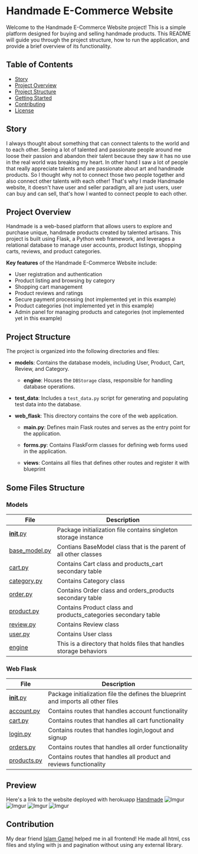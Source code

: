 # Handmade E-Commerce Website

Welcome to the Handmade E-Commerce Website project! This is a simple platform designed for buying and selling handmade
products. This README will guide you through the project structure, how to run the application, and provide a brief
overview of its functionality.

## Table of Contents

- [Story](#Story)
- [Project Overview](#project-overview)
- [Project Structure](#project-structure)
- [Getting Started](#getting-started)
- [Contributing](#contributing)
- [License](#license)

## Story

I always thought about something that can connect talents to the world and to each other. Seeing a lot of talented and
passionate people around me loose their passion and abandon their talent because they saw it has no use in the real
world was breaking my heart. In other hand I saw a lot of people that really appreciate talents and are passionate about
art and handmade products. So I thought why not to connect those two people together and also connect other talents with
each other! That's why I made Handmade website, it doesn't have user and seller paradigm, all are just users, user can
buy and can sell, that's how I wanted to connect people to each other.

## Project Overview

Handmade is a web-based platform that allows users to explore and purchase unique, handmade products created by talented
artisans. This project is built using Flask, a Python web framework, and leverages a relational database to manage user
accounts, product listings, shopping carts, reviews, and product categories.

**Key features** of the Handmade E-Commerce Website include:

- User registration and authentication
- Product listing and browsing by category
- Shopping cart management
- Product reviews and ratings
- Secure payment processing (not implemented yet in this example)
- Product categories (not implemented yet in this example)
- Admin panel for managing products and categories (not implemented yet in this example)

## Project Structure

The project is organized into the following directories and files:

- **models**: Contains the database models, including User, Product, Cart, Review, and Category.

    - **engine**: Houses the `DBStorage` class, responsible for handling database operations.

- **test_data**: Includes a `test_data.py` script for generating and populating test data into the database.

- **web_flask**: This directory contains the core of the web application.

    - **main.py**: Defines main Flask routes and serves as the entry point for the application.

    - **forms.py**: Contains FlaskForm classes for defining web forms used in the application.
    - **views**: Contains all files that defines other routes and register it with blueprint

## Some Files Structure

### Models

| File                                                                                        | Description                                                         |
|---------------------------------------------------------------------------------------------|---------------------------------------------------------------------|
| [__init__.py](https://github.com/mostafaehab96/Handmade/blob/master/models/__init__.py)     | Package initialization file contains singleton storage instance     |
| [base_model.py](https://github.com/mostafaehab96/Handmade/blob/master/models/base_model.py) | Contians BaseModel class that is the parent of all other classes    |
| [cart.py](https://github.com/mostafaehab96/Handmade/blob/master/models/cart.py)             | Contains Cart class and products_cart secondary table               |
| [category.py](https://github.com/mostafaehab96/Handmade/blob/master/models/category.py)     | Contains Category class                                             |
| [order.py](https://github.com/mostafaehab96/Handmade/blob/master/models/order.py)           | Contains Order class and orders_products secondary table            |
| [product.py](https://github.com/mostafaehab96/Handmade/blob/master/models/product.py)       | Contains Product class and products_categories secondary table      |
| [review.py](https://github.com/mostafaehab96/Handmade/blob/master/models/review.py)         | Contains Review class                                               |
| [user.py](https://github.com/mostafaehab96/Handmade/blob/master/models/user.py)             | Contains User class                                                 |
| [engine](https://github.com/mostafaehab96/Handmade/blob/master/models/engine)               | This is a directory that holds files that handles storage behaviors |

### Web Flask

| File                                                                                             | Description                                                                       |
|--------------------------------------------------------------------------------------------------|-----------------------------------------------------------------------------------|
| [__init__.py](https://github.com/mostafaehab96/Handmade/blob/master/web_flask/views/__init__.py) | Package initialization file the defines the blueprint and imports all other files |
| [account.py](https://github.com/mostafaehab96/Handmade/blob/master/web_flask/views/account.py)   | Contains routes that handles account functionality                                |
| [cart.py](https://github.com/mostafaehab96/Handmade/blob/master/web_flask/views/cart.py)         | Contains routes that handles all cart functionality                               |
| [login.py](https://github.com/mostafaehab96/Handmade/blob/master/web_flask/views/login.py)       | Contains routes that handles login,logout and signup                              |
| [orders.py](https://github.com/mostafaehab96/Handmade/blob/master/web_flask/views/orders.py)     | Contains routes that handles all order functionality                              |
| [products.py](https://github.com/mostafaehab96/Handmade/blob/master/web_flask/views/products.py) | Contains routes that handles all product and reviews functionality                |

## Preview 
Here's a link to the website deployed with herokuapp [Handmade](https://handmade-2959c250dd19.herokuapp.com/)
![Imgur](https://i.imgur.com/03LTlu5.png)
![Imgur](https://i.imgur.com/2vLakmV.png)
![Imgur](https://i.imgur.com/wYb1RMK.png)
![Imgur](https://i.imgur.com/PlNTQZW.png)
## Contribution

My dear friend [Islam Gamel](https://github.com/IslamMGM) helped me in all frontend! He made all html, css files and
styling with js and pagination without using any external library.


